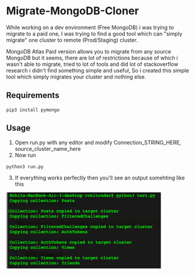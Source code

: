 # Migrate-MongoDB-Cloner

While working on a dev environment (Free MongoDB) i was trying to migrate to a paid one, I was trying to find a good tool which can "simply migrate" one cluster to remote (Prod/Staging) cluster.

MongoDB Atlas Paid version allows you to migrate from any source MongoDB but it seems, there are lot of restrictions because of which i wasn't able to migrate, tried to lot of tools and did lot of stackoverflow research i didn't find something simple and useful, So i created this simple tool which simply migrates your cluster and nothing else.


## Requirements
```
pip3 install pymongo
```

## Usage
1. Open run.py with any editor and modify Connection_STRING_HERE, source_cluster_name_here
2. Now run 
```
python3 run.py
```
3. If everything works perfectly then you'll see an output somehting like this

![Preview](preview.png)
